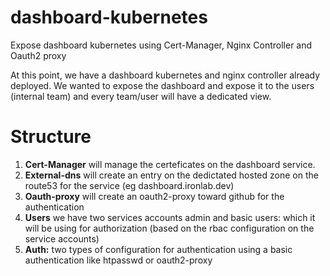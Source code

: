 # dashboard-kubernetes
Expose dashboard kubernetes using Cert-Manager, Nginx Controller and Oauth2 proxy

At this point, we have a dashboard kubernetes and nginx controller already deployed. We wanted to expose the dashboard and expose it to the users (internal team) and every team/user will have a dedicated view.
# Structure
1. **Cert-Manager** will manage the certeficates on the dashboard service. 
2. **External-dns** will create an entry on the dedictated hosted zone on the route53 for the service (eg dashboard.ironlab.dev)
3. **Oauth-proxy** will create an oauth2-proxy toward github for the authentication
4. **Users** we have two services accounts admin and basic users: which it will be using for authorization (based on the rbac configuration on the service accounts)
5. **Auth:** two types of configuration for authentication using a basic authentication like  htpasswd or oauth2-proxy
